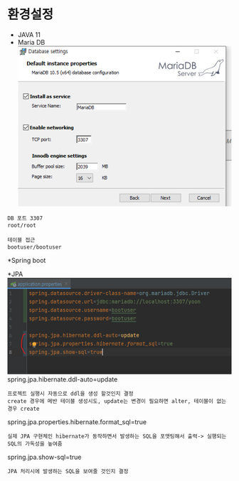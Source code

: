 # 환경설정

* JAVA 11
* Maria DB
![img.png](img.png)
```
DB 포트 3307
root/root

테이블 접근
bootuser/bootuser
```

 *Spring boot

 *JPA
![img_1.png](img_1.png)
 spring.jpa.hibernate.ddl-auto=update
```aidl
프로젝트 실행시 자동으로 ddl을 생성 할것인지 결정 
create 경우에 메반 테이블 생성시도, update는 변경이 필요하면 alter, 테이블이 없는 경우 create 
```
spring.jpa.properties.hibernate.format_sql=true
```aidl
실제 JPA 구현체인 hibernate가 동작하면서 발생하는 SQL을 포맷팅해서 출력-> 실행되는 SQL의 가독성을 높여줌
```
spring.jpa.show-sql=true
```aidl
JPA 처리시에 발생하는 SQL을 보여줄 것인지 결정 
```